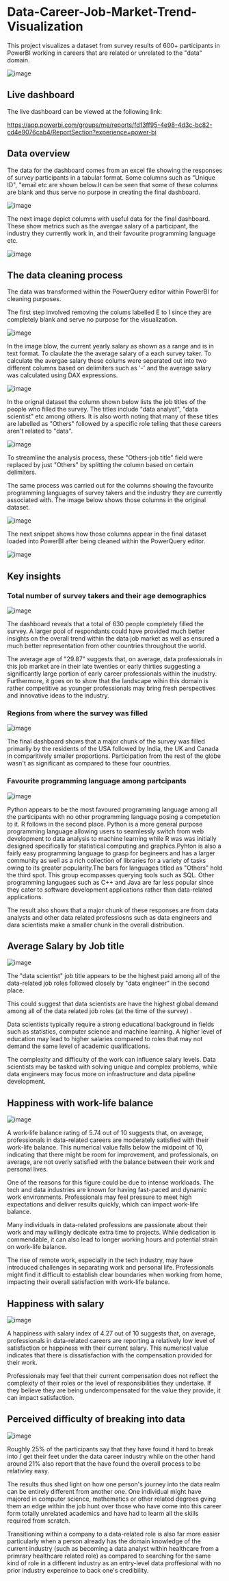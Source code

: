# Data-Career-Job-Market-Trend-Visualization
This project visualizes a dataset from survey results of 600+ participants in PowerBI working in careers that are related or unrelated to the "data" domain. 

![image](https://github.com/Sha95544/Data-Career-Job-Market-Trend-Visualization/assets/62758405/2b9ad1f6-406b-466c-9ee6-a2549ad100b9)

## Live dashboard
The live dashboard can be viewed at the following link:

https://app.powerbi.com/groups/me/reports/fd13ff95-4e98-4d3c-bc82-cd4e9076cab4/ReportSection?experience=power-bi

## Data overview
The data for the dashboard comes from an excel file showing the responses of survey participants in a tabular format. Some columns such as "Unique ID", "email etc are shown below.It can be seen that some of these columns are blank and thus serve no purpose in creating the final dashboard.

![image](https://github.com/Sha95544/Data-Career-Job-Market-Trend-Visualization/assets/62758405/9c09540d-98c6-427d-8f86-f2a8f0bb2e4b)

The next image depict columns with useful data for the final dashboard. These show metrics such as the avergae salary of a participant, the industry they currently work in, and their favourite programming language etc.

![image](https://github.com/Sha95544/Data-Career-Job-Market-Trend-Visualization/assets/62758405/049f27e1-9f38-4558-93c9-7fda831df220)

## The data cleaning process
The data was transformed within the PowerQuery editor within PowerBI for cleaning purposes. 

The first step involved removing the colums labelled E to I since they are completely blank and serve no purpose for the visualization.

![image](https://github.com/Sha95544/Data-Career-Job-Market-Trend-Visualization/assets/62758405/cb85fa9a-e519-4938-8cb1-220e54e46c81)

In the image blow, the current yearly salary as shown as a range and is in text format. To claulate the the average salary of a each survey taker. To calculate the avergae salary these colums were seperated out into two different columns based on delimiters such as '-' and the average salary was calculated using DAX expressions.

![image](https://github.com/Sha95544/Data-Career-Job-Market-Trend-Visualization/assets/62758405/4c676fb1-9db3-499e-b0f8-d23eb3fc948c)

In the orignal dataset the column shown below lists the job titles of the people who filled the survey. The titles include "data analyst", "data scientist" etc among others. It is also worth noting that many of these titles are labelled as "Others" followed by a specific role telling that these careers aren't related to "data".

![image](https://github.com/Sha95544/Data-Career-Job-Market-Trend-Visualization/assets/62758405/f69774a8-8741-46f1-8090-eb8c9c98ac42)

To streamline the analysis process, these "Others-job title" field were replaced by just "Others" by splitting the column based on certain delimiters.

The same process was carried out for the columns showing the favourite programming languages of survey takers and the industry they are currently associated with. The image below shows those columns in the original dataset.

![image](https://github.com/Sha95544/Data-Career-Job-Market-Trend-Visualization/assets/62758405/8a2818fd-4cc1-4689-908e-9d26ec6d2cd0) 

The next snippet shows how those columns appear in the final dataset loaded into PowerBI after being cleaned within the PowerQuery editor.

![image](https://github.com/Sha95544/Data-Career-Job-Market-Trend-Visualization/assets/62758405/093ba932-2f7c-4328-943e-6881a713da89)



## Key insights 

### Total number of survey takers and their age demographics

![image](https://github.com/Sha95544/Data-Career-Job-Market-Trend-Visualization/assets/62758405/8bfc59eb-9342-453f-87ab-47cd4fc5709c)

The dashboard reveals that a total of 630 people completely filled the survey. A larger pool of respondants could have provided much better insights on the overall trend within the data job market as well as ensured a much better representation from other countries throughout the world.

The average age of "29.87" suggests that, on average, data professionals in this job market are in their late twenties or early thirties suggesting a significantly large portion of early career professionals within the inudstry. Furthermore, it goes on to show that the landscape wihin this domain is rather competitive as younger professionals may bring fresh perspectives and innovative ideas to the industry.

### Regions from where the survey was filled

![image](https://github.com/Sha95544/Data-Career-Job-Market-Trend-Visualization/assets/62758405/ad29dc3a-6b08-4943-bd7a-b9043ac788d6)

The final dashboard shows that a major chunk of the survey was filled primarliy by the residents of the USA followed by India, the UK and Canada in comparitively smaller proportions. Participation from the rest of the globe wasn't as significant as compared to these four countries.

### Favourite programming language among partcipants
![image](https://github.com/Sha95544/Data-Career-Job-Market-Trend-Visualization/assets/62758405/1d853822-320d-46a8-a58f-41774ba4a254)

Python appears to be the most favoured programming language among all the participants with no other programming language posing a competetion to it. R follows in the second place. Python is a more general purpose programming language allowing users to seamlessly switch from web development to data analysis to machine learning while R was was initially designed specifically for statistical computing and graphics.Pyhton is also a fairly easy programming language to grasp for begineers and has a larger community as well as a rich collection of libraries for a variety of tasks owing to its greater popularity.The bars for languages titled as "Others" hold the third spot. This group ecompasses querying tools such as SQL. Other programming langugaes such as C++ and Java are far less popular since they cater to software development applications rather than data-related applications.

The result also shows that a major chunk of these responses are from data analysts and other data related professiosns such as data engineers and dara scientists make a smaller chunk in the overall distribution.

## Average Salary by Job title
![image](https://github.com/Sha95544/Data-Career-Job-Market-Trend-Visualization/assets/62758405/25f13e1b-ea4d-4a46-936a-758e44cdd78d)

The "data scientist" job title appears to be the highest paid among all of the data-related job roles followed closely by "data engineer" in the second place. 

This could suggest that data scientists are have the highest global demand among all of the data related job roles (at the time of the survey) . 

Data scientists typically require a strong educational background in fields such as statistics, computer science and machine learning. A higher level of education may lead to higher salaries compared to roles that may not demand the same level of academic qualifications.

The complexity and difficulty of the work can influence salary levels. Data scientists may be tasked with solving unique and complex problems, while data engineers may focus more on infrastructure and data pipeline development.

## Happiness with work-life balance

![image](https://github.com/Sha95544/Data-Career-Job-Market-Trend-Visualization/assets/62758405/5c223738-a3bf-466b-a86c-830642532447)

A work-life balance rating of 5.74 out of 10 suggests that, on average, professionals in data-related careers are moderately satisfied with their work-life balance. This numerical value falls below the midpoint of 10, indicating that there might be room for improvement, and professionals, on average, are not overly satisfied with the balance between their work and personal lives.

One of the reasons for this figure could be due to intense workloads. The tech and data industries are known for having fast-paced and dynamic work environments. Professionals may feel pressure to meet high expectations and deliver results quickly, which can impact work-life balance.

Many individuals in data-related professions are passionate about their work and may willingly dedicate extra time to projects. While dedication is commendable, it can also lead to longer working hours and potential strain on work-life balance.

The rise of remote work, especially in the tech industry, may have introduced challenges in separating work and personal life. Professionals might find it difficult to establish clear boundaries when working from home, impacting their overall satisfaction with work-life balance.

## Happiness with salary

![image](https://github.com/Sha95544/Data-Career-Job-Market-Trend-Visualization/assets/62758405/1115f1b1-463c-429f-a20f-73811f8aa193)

A happiness with salary index of 4.27 out of 10 suggests that, on average, professionals in data-related careers are reporting a relatively low level of satisfaction or happiness with their current salary. This numerical value indicates that there is dissatisfaction with the compensation provided for their work.

Professionals may feel that their current compensation does not reflect the complexity of their roles or the level of responsibilities they undertake. If they believe they are being undercompensated for the value they provide, it can impact satisfaction.


## Perceived difficulty of breaking into data

![image](https://github.com/Sha95544/Data-Career-Job-Market-Trend-Visualization/assets/62758405/d76ec71a-10b0-4119-bb5d-ffd409d0f9aa)

Roughly 25% of the participants say that they have found it hard to break into / get their feet under the data career industry while on the other hand around 21% also report that the have found the overall process to be relativley easy. 

The results thus shed light on how one person's journey into the data realm can be entirely different from another one. One individual might have majored in computer science, mathematics or other related degrees gving them an edge within the job hunt over those who have come into this career form totally unrelated academics and have had to learm all the skills required from scratch. 

Transitioning within a company to a data-related role is also far more easier particularly when a person already has the domain knowledge of the current industry (such as becoming a data analyst within healthcare from a primrary healthcare related role) as compared to searching for the same kind of role in a different industry as an entry-level data proffesional with no prior industry expereince to back one's credibility.
